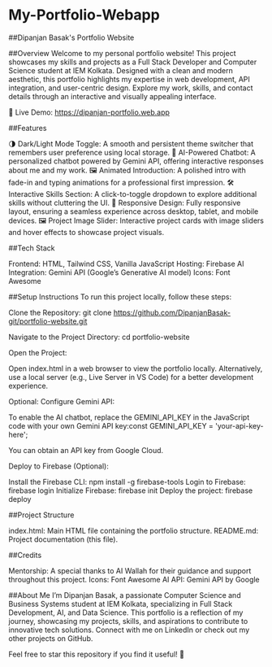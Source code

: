 # My-Portfolio-Webapp

##Dipanjan Basak's Portfolio Website

##Overview
Welcome to my personal portfolio website! This project showcases my skills and projects as a Full Stack Developer and Computer Science student at IEM Kolkata. Designed with a clean and modern aesthetic, this portfolio highlights my expertise in web development, API integration, and user-centric design. Explore my work, skills, and contact details through an interactive and visually appealing interface.

🔗 Live Demo: https://dipanjan-portfolio.web.app

##Features

🌗 Dark/Light Mode Toggle: A smooth and persistent theme switcher that remembers user preference using local storage.
🤖 AI-Powered Chatbot: A personalized chatbot powered by Gemini API, offering interactive responses about me and my work.
🖼️ Animated Introduction: A polished intro with fade-in and typing animations for a professional first impression.
🛠️ Interactive Skills Section: A click-to-toggle dropdown to explore additional skills without cluttering the UI.
📱 Responsive Design: Fully responsive layout, ensuring a seamless experience across desktop, tablet, and mobile devices.
🖼️ Project Image Slider: Interactive project cards with image sliders and hover effects to showcase project visuals.

##Tech Stack

Frontend: HTML, Tailwind CSS, Vanilla JavaScript
Hosting: Firebase
AI Integration: Gemini API (Google’s Generative AI model)
Icons: Font Awesome

##Setup Instructions
To run this project locally, follow these steps:

Clone the Repository:
git clone https://github.com/DipanjanBasak-git/portfolio-website.git


Navigate to the Project Directory:
cd portfolio-website


Open the Project:

Open index.html in a web browser to view the portfolio locally.
Alternatively, use a local server (e.g., Live Server in VS Code) for a better development experience.


Optional: Configure Gemini API:

To enable the AI chatbot, replace the GEMINI_API_KEY in the JavaScript code with your own Gemini API key:const GEMINI_API_KEY = 'your-api-key-here';


You can obtain an API key from Google Cloud.


Deploy to Firebase (Optional):

Install the Firebase CLI: npm install -g firebase-tools
Login to Firebase: firebase login
Initialize Firebase: firebase init
Deploy the project: firebase deploy



##Project Structure

index.html: Main HTML file containing the portfolio structure.
README.md: Project documentation (this file).

##Credits

Mentorship: A special thanks to AI Wallah for their guidance and support throughout this project.
Icons: Font Awesome
AI API: Gemini API by Google

##About Me
I’m Dipanjan Basak, a passionate Computer Science and Business Systems student at IEM Kolkata, specializing in Full Stack Development, AI, and Data Science. This portfolio is a reflection of my journey, showcasing my projects, skills, and aspirations to contribute to innovative tech solutions. Connect with me on LinkedIn or check out my other projects on GitHub.

Feel free to star this repository if you find it useful! 🌟
